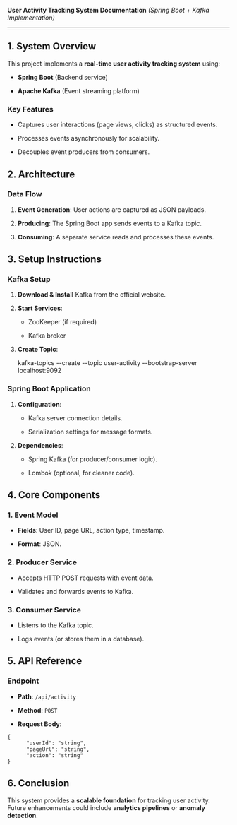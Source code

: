 ﻿**User Activity Tracking System Documentation**
_(Spring Boot + Kafka Implementation)_

----------

## **1. System Overview**

This project implements a  **real-time user activity tracking system**  using:

-   **Spring Boot**  (Backend service)
    
-   **Apache Kafka**  (Event streaming platform)
    

### **Key Features**

-   Captures user interactions (page views, clicks) as structured events.
    
-   Processes events asynchronously for scalability.
    
-   Decouples event producers from consumers.

## **2. Architecture**

### **Data Flow**

1.  **Event Generation**: User actions are captured as JSON payloads.
    
2.  **Producing**: The Spring Boot app sends events to a Kafka topic.
    
3.  **Consuming**: A separate service reads and processes these events.

## **3. Setup Instructions**

### **Kafka Setup**

1.  **Download & Install**  Kafka from the official website.
    
2.  **Start Services**:
    
    -   ZooKeeper (if required)
        
    -   Kafka broker
        
3.  **Create Topic**:

    kafka-topics --create --topic user-activity --bootstrap-server localhost:9092

### **Spring Boot Application**

1.  **Configuration**:
    
    -   Kafka server connection details.
        
    -   Serialization settings for message formats.
        
2.  **Dependencies**:
    
    -   Spring Kafka (for producer/consumer logic).
        
    -   Lombok (optional, for cleaner code).

## **4. Core Components**

### **1. Event Model**

-   **Fields**: User ID, page URL, action type, timestamp.
    
-   **Format**: JSON.
    

### **2. Producer Service**

-   Accepts HTTP POST requests with event data.
    
-   Validates and forwards events to Kafka.
    

### **3. Consumer Service**

-   Listens to the Kafka topic.
    
-   Logs events (or stores them in a database).

## **5. API Reference**

### **Endpoint**

 -   **Path**:  `/api/activity`
    
 -   **Method**:  `POST`
    
 -   **Request Body**:

    {
          "userId": "string",
          "pageUrl": "string",
          "action": "string"
    }

## **6. Conclusion**

This system provides a  **scalable foundation**  for tracking user activity. Future enhancements could include  **analytics pipelines**  or  **anomaly detection**.

